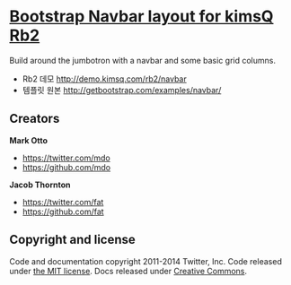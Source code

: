 # [Bootstrap Navbar layout for kimsQ Rb2](http://kimsq.github.io/rb2-examples-bootstrap)
Build around the jumbotron with a navbar and some basic grid columns.

- Rb2 데모 <http://demo.kimsq.com/rb2/navbar>
- 템플릿 원본 <http://getbootstrap.com/examples/navbar/>



## Creators

**Mark Otto**

- <https://twitter.com/mdo>
- <https://github.com/mdo>

**Jacob Thornton**

- <https://twitter.com/fat>
- <https://github.com/fat>



## Copyright and license

Code and documentation copyright 2011-2014 Twitter, Inc. Code released under [the MIT license](LICENSE). Docs released under [Creative Commons](docs/LICENSE).